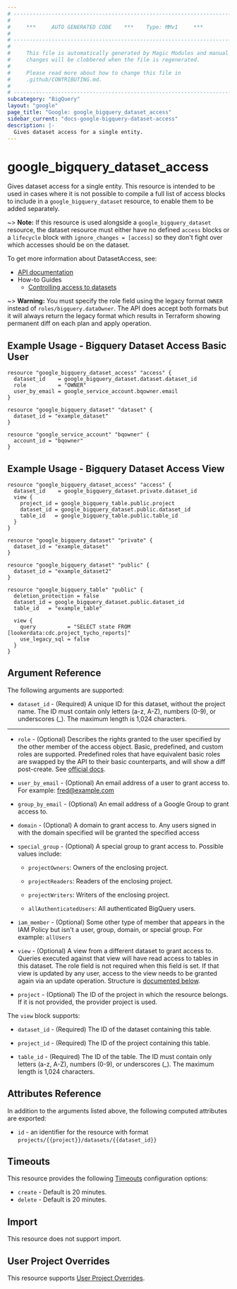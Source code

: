 ```yaml
---
# ----------------------------------------------------------------------------
#
#     ***     AUTO GENERATED CODE    ***    Type: MMv1     ***
#
# ----------------------------------------------------------------------------
#
#     This file is automatically generated by Magic Modules and manual
#     changes will be clobbered when the file is regenerated.
#
#     Please read more about how to change this file in
#     .github/CONTRIBUTING.md.
#
# ----------------------------------------------------------------------------
subcategory: "BigQuery"
layout: "google"
page_title: "Google: google_bigquery_dataset_access"
sidebar_current: "docs-google-bigquery-dataset-access"
description: |-
  Gives dataset access for a single entity.
---
```


# google\_bigquery\_dataset\_access

Gives dataset access for a single entity. This resource is intended to be used in cases where
it is not possible to compile a full list of access blocks to include in a
`google_bigquery_dataset` resource, to enable them to be added separately.

~> **Note:** If this resource is used alongside a `google_bigquery_dataset` resource, the
dataset resource must either have no defined `access` blocks or a `lifecycle` block with
`ignore_changes = [access]` so they don't fight over which accesses should be on the dataset.


To get more information about DatasetAccess, see:

* [API documentation](https://cloud.google.com/bigquery/docs/reference/rest/v2/datasets)
* How-to Guides
    * [Controlling access to datasets](https://cloud.google.com/bigquery/docs/dataset-access-controls)

~> **Warning:** You must specify the role field using the legacy format `OWNER` instead of `roles/bigquery.dataOwner`. 
The API does accept both formats but it will always return the legacy format which results in Terraform
showing permanent diff on each plan and apply operation.

## Example Usage - Bigquery Dataset Access Basic User


```hcl
resource "google_bigquery_dataset_access" "access" {
  dataset_id    = google_bigquery_dataset.dataset.dataset_id
  role          = "OWNER"
  user_by_email = google_service_account.bqowner.email
}

resource "google_bigquery_dataset" "dataset" {
  dataset_id = "example_dataset"
}

resource "google_service_account" "bqowner" {
  account_id = "bqowner"
}
```
## Example Usage - Bigquery Dataset Access View


```hcl
resource "google_bigquery_dataset_access" "access" {
  dataset_id    = google_bigquery_dataset.private.dataset_id
  view {
    project_id = google_bigquery_table.public.project
    dataset_id = google_bigquery_dataset.public.dataset_id
    table_id   = google_bigquery_table.public.table_id
  }
}

resource "google_bigquery_dataset" "private" {
  dataset_id = "example_dataset"
}

resource "google_bigquery_dataset" "public" {
  dataset_id = "example_dataset2"
}

resource "google_bigquery_table" "public" {
  deletion_protection = false
  dataset_id = google_bigquery_dataset.public.dataset_id
  table_id   = "example_table"

  view {
    query          = "SELECT state FROM [lookerdata:cdc.project_tycho_reports]"
    use_legacy_sql = false
  }
}
```

## Argument Reference

The following arguments are supported:


* `dataset_id` -
  (Required)
  A unique ID for this dataset, without the project name. The ID
  must contain only letters (a-z, A-Z), numbers (0-9), or
  underscores (_). The maximum length is 1,024 characters.


- - -


* `role` -
  (Optional)
  Describes the rights granted to the user specified by the other
  member of the access object. Basic, predefined, and custom roles are
  supported. Predefined roles that have equivalent basic roles are
  swapped by the API to their basic counterparts, and will show a diff
  post-create. See
  [official docs](https://cloud.google.com/bigquery/docs/access-control).

* `user_by_email` -
  (Optional)
  An email address of a user to grant access to. For example:
  fred@example.com

* `group_by_email` -
  (Optional)
  An email address of a Google Group to grant access to.

* `domain` -
  (Optional)
  A domain to grant access to. Any users signed in with the
  domain specified will be granted the specified access

* `special_group` -
  (Optional)
  A special group to grant access to. Possible values include:

  * `projectOwners`: Owners of the enclosing project.

  * `projectReaders`: Readers of the enclosing project.

  * `projectWriters`: Writers of the enclosing project.

  * `allAuthenticatedUsers`: All authenticated BigQuery users.

* `iam_member` -
  (Optional)
  Some other type of member that appears in the IAM Policy but isn't a user,
  group, domain, or special group. For example: `allUsers`

* `view` -
  (Optional)
  A view from a different dataset to grant access to. Queries
  executed against that view will have read access to tables in
  this dataset. The role field is not required when this field is
  set. If that view is updated by any user, access to the view
  needs to be granted again via an update operation.
  Structure is [documented below](#nested_view).

* `project` - (Optional) The ID of the project in which the resource belongs.
    If it is not provided, the provider project is used.


<a name="nested_view"></a>The `view` block supports:

* `dataset_id` -
  (Required)
  The ID of the dataset containing this table.

* `project_id` -
  (Required)
  The ID of the project containing this table.

* `table_id` -
  (Required)
  The ID of the table. The ID must contain only letters (a-z,
  A-Z), numbers (0-9), or underscores (_). The maximum length
  is 1,024 characters.

## Attributes Reference

In addition to the arguments listed above, the following computed attributes are exported:

* `id` - an identifier for the resource with format `projects/{{project}}/datasets/{{dataset_id}}`


## Timeouts

This resource provides the following
[Timeouts](/docs/configuration/resources.html#timeouts) configuration options:

- `create` - Default is 20 minutes.
- `delete` - Default is 20 minutes.

## Import

This resource does not support import.

## User Project Overrides

This resource supports [User Project Overrides](https://www.terraform.io/docs/providers/google/guides/provider_reference.html#user_project_override).
